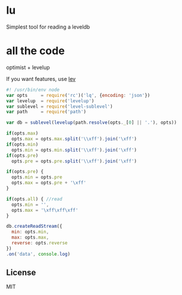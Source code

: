 # lu

Simplest tool for reading a leveldb

# all the code

optimist + levelup

If you want features, use [lev](https://github.com/hij1nx/lev)

``` js
#! /usr/bin/env node
var opts     = require('rc')('lq', {encoding: 'json'})
var levelup  = require('levelup')
var sublevel = require('level-sublevel')
var path     = require('path')

var db = sublevel(levelup(path.resolve(opts._[0] || '.'), opts))

if(opts.max)
  opts.max = opts.max.split('\\xff').join('\xff')
if(opts.min)
  opts.min = opts.min.split('\\xff').join('\xff')
if(opts.pre)
  opts.pre = opts.pre.split('\\xff').join('\xff')

if(opts.pre) {
  opts.min = opts.pre
  opts.max = opts.pre + '\xff'
}

if(opts.all) { //read
  opts.min = '',
  opts.max = '\xff\xff\xff'
}

db.createReadStream({
  min: opts.min,
  max: opts.max,
  reverse: opts.reverse
})
.on('data', console.log)
```

## License

MIT
